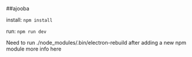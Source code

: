 ##ajooba

install: `npm install`

run: `npm run dev`

Need to run ./node_modules/.bin/electron-rebuild after adding a new npm module more info here
